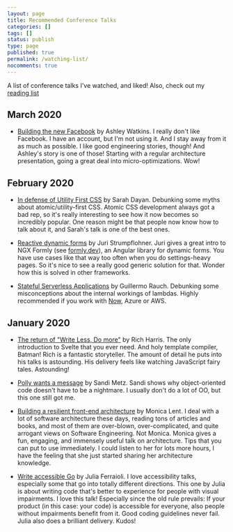 ```yaml
---
layout: page
title: Recommended Conference Talks
categories: []
tags: []
status: publish
type: page
published: true
permalink: /watching-list/
nocomments: true
---
```


A list of conference talks I've watched, and liked! Also, check out my [reading list](/reading-list)

## March 2020

- [Building the new Facebook](https://www.youtube.com/watch?v=KT3XKDBZW7M) by Ashley Watkins. I really don't like Facebook. I have an account, but I'm not using it. And I stay away from it as much as possible. I like good engineering stories, though! And Ashley's story is one of those! Starting with a regular architecture presentation, going a great deal into micro-optimizations. Wow!

## February 2020

- [In defense of Utility First CSS](https://www.youtube.com/watch?v=R50q4NES6Iw) by Sarah Dayan. Debunking some myths about atomic/utility-first CSS. Atomic CSS development always got a bad rep, so it's really interesting to see how it now becomes so incredibly popular. One reason might be that people now know how to talk about it, and Sarah's talk is one of the best ones.

- [Reactive dynamic forms](https://www.youtube.com/watch?v=3xwxlHqrLsE) by Juri Strumpflohner. Juri gives a great intro to NGX Formly (see [formly.dev](https://formly.dev)), an Angular library for dynamic forms. You have use cases like that way too often when you do settings-heavy pages. So it's nice to see a really good generic solution for that. Wonder how this is solved in other frameworks.

- [Stateful Serverless Applications](https://www.youtube.com/watch?v=lUyln5m6AhY) by Guillermo Rauch. Debunking some misconceptions about the internal workings of lambdas. Highly recommended if you work with [Now](https://zeit.co), Azure or AWS.

## January 2020

- [The return of "Write Less, Do more"](https://www.youtube.com/watch?v=BzX4aTRPzno) by Rich Harris. The only introduction to Svelte that you ever need. And holy template compiler, Batman! Rich is a fantastic storyteller. The amount of detail he puts into his talks is astounding. His delivery feels like watching JavaScript fairy tales. Astounding!

- [Polly wants a message](https://www.youtube.com/watch?v=YtROlyWWhV0) by Sandi Metz. Sandi shows why object-oriented code doesn't have to be a nightmare. I usually don't do a lot of OO, but this one still got me. 

- [Building a resilient front-end architecture](https://www.youtube.com/watch?v=TqfbAXCCVwE) by Monica Lent. I deal with a lot of software architecture these days, reading tons of articles and books, and most of them are over-blown, over-complicated, and quite arrogant views on Software Engineering. Not Monica. Monica gives a fun, engaging, and immensely useful talk on architecture. Tips that you can put to use immediately. I could listen to her for lots more hours, I have the feeling that she just started sharing her architecture knowledge.

- [Write accessible Go](https://www.youtube.com/watch?v=cVaDY0ChvOQ) by Julia Ferraioli. I love accessibility talks, especially some that go into totally different directions. This one by Julia is about writing code that's better to experience for people with visual impairments. I love this talk! Especially since the old rule prevails: If your product (in this case: your code) is accessible for everyone, also people without impairments benefit from it. Good coding guidelines never fail. Julia also does a brilliant delivery. Kudos!
